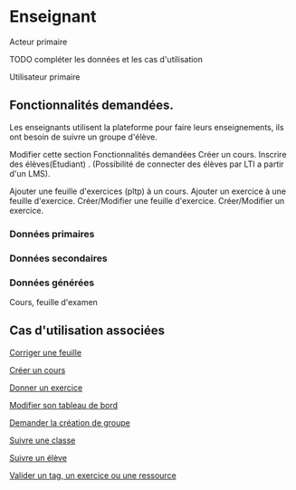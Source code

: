 # Enseignant

Acteur primaire

TODO compléter les données et les cas d'utilisation

Utilisateur primaire

## Fonctionnalités demandées.

Les enseignants utilisent la plateforme pour faire leurs enseignements, ils ont besoin de suivre un groupe d'élève.

Modifier cette section
Fonctionnalités demandées
Créer un cours.
Inscrire des élèves(Etudiant) . (Possibilité de connecter des élèves par LTI a partir d'un LMS).

Ajouter une feuille d'exercices (pltp) à un cours.
Ajouter un exercice à une feuille d'exercice.
Créer/Modifier une feuille d'exercice.
Créer/Modifier un exercice.

### Données primaires


### Données secondaires


### Données générées

Cours, feuille d'examen

## Cas d'utilisation associées

[Corriger une feuille](../casutilisation/enseignant/corrigerfeuilles.md)

[Créer un cours](../casutilisation/enseignant/creercours.md)

[Donner un exercice](../casutilisation/enseignant/donnerexercices.md)

[Modifier son tableau de bord](../casutilisation/enseignant/modifiertableaudebord.md)

[Demander la création de groupe](../casutilisation/enseignant/ouverturegroupe.md)

[Suivre une classe](../casutilisation/enseignant/suivreclasse.md)

[Suivre un élève](../casutilisation/enseignant/suivreeleve.md)

[Valider un tag, un exercice ou une ressource](../casutilisation/enseignant/validation.md)

<!--- Author : Hugo Validator : name -->

